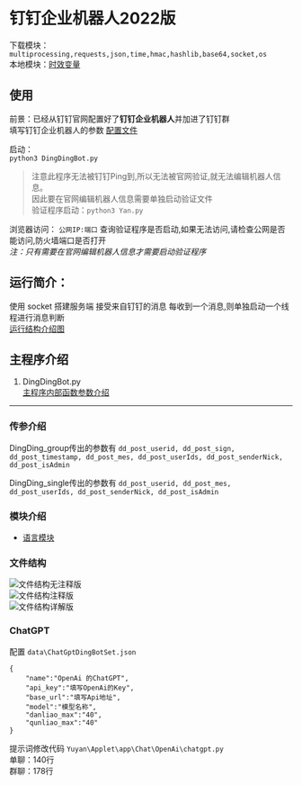 # 钉钉企业机器人2022版
下载模块： ``multiprocessing,requests,json,time,hmac,hashlib,base64,socket,os``<br/>
本地模块：[时效变量](./Mokai/Data_life.py)

## 使用
前景：已经从钉钉官网配置好了**钉钉企业机器人**并加进了钉钉群<br/>
填写钉钉企业机器人的参数 [配置文件](./data/DingDingSet.json)<br/>

启动：<br/>
```python3 DingDingBot.py```

>注意此程序无法被钉钉Ping到,所以无法被官网验证,就无法编辑机器人信息。<br/>
>因此要在官网编辑机器人信息需要单独启动验证文件<br/>
>验证程序启动：```python3 Yan.py ```<br/>

浏览器访问： ```公网IP:端口``` 查询验证程序是否启动,如果无法访问,请检查公网是否能访问,防火墙端口是否打开<br/>
*注：只有需要在官网编辑机器人信息才需要启动验证程序*

## 运行简介：
使用 socket 搭建服务端 接受来自钉钉的消息 
每收到一个消息,则单独启动一个线程进行消息判断<br/>
[运行结构介绍图](./README/4.png)  

## 主程序介绍
1. DingDingBot.py<br/>
[主程序内部函数参数介绍](./README/DingDingBot.md)  
***

### 传参介绍
DingDing_group传出的参数有
```dd_post_userid, dd_post_sign, dd_post_timestamp, dd_post_mes, dd_post_userIds, dd_post_senderNick, dd_post_isAdmin```

DingDing_single传出的参数有
```dd_post_userid, dd_post_mes, dd_post_userIds, dd_post_senderNick, dd_post_isAdmin```

### 模块介绍
- [语言模块](./Yuyan/README.md)

### 文件结构
![文件结构无注释版](./README/1.png)   
![文件结构注释版](./README/2.png)   
![文件结构详解版](./README/3.png)  


### ChatGPT
配置 `data\ChatGptDingBotSet.json`    
```
{
    "name":"OpenAi 的ChatGPT",
    "api_key":"填写OpenAi的Key",
    "base_url":"填写Api地址",
    "model":"模型名称",
    "danliao_max":"40",
    "qunliao_max":"40"
}
```
提示词修改代码 `Yuyan\Applet\app\Chat\OpenAi\chatgpt.py`    
单聊：140行  
群聊：178行  